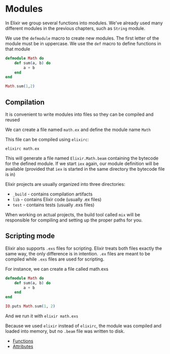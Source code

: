 # Modules

In Elixir we group several functions into modules. We've already used many different modules in the previous chapters, such as `String` module.

We use the `defmodule` macro to create new modules. The first letter of the module must be in uppercase. We use the `def` macro to define functions in that module

```elixir
defmodule Math do
    def sum(a, b) do
        a + b
    end
end

Math.sum(1,2)
```

## Compilation

It is convenient to write modules into files so they can be compiled and reused

We can create a file named `math.ex` and define the module name `Math`

This file can be compiled using `elixirc`:

`elixirc math.ex`

This will generate a file named `Elixir.Math.beam` containing the bytecode for the defined module. If we start `iex` again, our module definition will be available (provided that `iex` is started in the same directory the bytecode file is in)

Elixir projects are usually organized into three directories:

- `_build` - contains compilation artifacts
- `lib` - contains Elixir code (usually .ex files)
- `test` - contains tests (usually .exs files)

When working on actual projects, the build tool called `mix` will be responsible for compiling and setting up the proper paths for you.

## Scripting mode

Elixir also supports `.exs` files for scripting. Elixir treats both files exactly the same way, the only difference is in intention. `.ex` files are meant to be compiled while `.exs` files are used for scripting.

For instance, we can create a file called math.exs

```elixir
defmodule Math do
    def sum(a, b) do
        a + b
    end
end

IO.puts Math.sum(1, 2)
```

And we run it with `elixir math.exs`

Because we used `elixir` instead of `elixirc`, the module was compiled and loaded into memory, but no `.beam` file was written to disk.

- [Functions](/modules_functions.md)
- [Attributes](/module_attributes.md)
